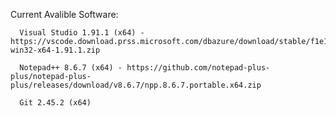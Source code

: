 Current Avalible Software:

      Visual Studio 1.91.1 (x64) - https://vscode.download.prss.microsoft.com/dbazure/download/stable/f1e16e1e6214d7c44d078b1f0607b2388f29d729/VSCode-win32-x64-1.91.1.zip

      Notepad++ 8.6.7 (x64) - https://github.com/notepad-plus-plus/notepad-plus-plus/releases/download/v8.6.7/npp.8.6.7.portable.x64.zip

      Git 2.45.2 (x64)
